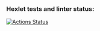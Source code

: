 ### Hexlet tests and linter status:
[![Actions Status](https://github.com/xxlifestyle/frontend-project-lvl1/workflows/hexlet-check/badge.svg)](https://github.com/xxlifestyle/frontend-project-lvl1/actions)